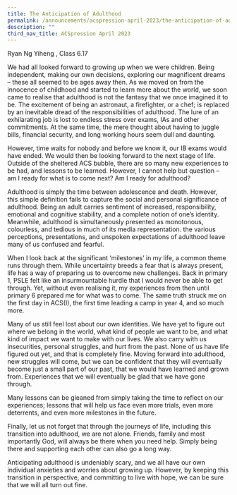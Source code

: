 ```yaml
---
title: The Anticipation of Adulthood
permalink: /announcements/acspression-april-2023/the-anticipation-of-adulthood/
description: ""
third_nav_title: ACSpression April 2023
---
```

Ryan Ng Yiheng , Class 6.17

We had all looked forward to growing up when we were children. Being independent, making our own decisions, exploring our magnificent dreams – these all seemed to be ages away then. As we moved on from the innocence of childhood and started to learn more about the world, we soon came to realise that adulthood is not the fantasy that we once imagined it to be. The excitement of being an astronaut, a firefighter, or a chef; is replaced by an inevitable dread of the responsibilities of adulthood. The lure of an exhilarating job is lost to endless stress over exams, IAs and other commitments. At the same time, the mere thought about having to juggle bills, financial security, and long working hours seem dull and daunting.
 
However, time waits for nobody and before we know it, our IB exams would have ended. We would then be looking forward to the next stage of life. Outside of the sheltered ACS bubble, there are so many new experiences to be had, and lessons to be learned. However, I cannot help but question – am I ready for what is to come next? Am I ready for adulthood?
 
Adulthood is simply the time between adolescence and death. However, this simple definition fails to capture the social and personal significance of adulthood. Being an adult carries sentiment of increased, responsibility, emotional and cognitive stability, and a complete notion of one’s identity. Meanwhile, adulthood is simultaneously presented as monotonous, colourless, and tedious in much of its media representation. the various perceptions, presentations, and unspoken expectations of adulthood leave many of us confused and fearful.
 
When I look back at the significant ‘milestones’ in my life, a common theme runs through them. While uncertainty breeds a fear that is always present, life has a way of preparing us to overcome new challenges. Back in primary 1, PSLE felt like an insurmountable hurdle that I would never be able to get through. Yet, without even realising it, my experiences from then until primary 6 prepared me for what was to come. The same truth struck me on the first day in ACS(I), the first time leading a camp in year 4, and so much more. 
 
Many of us still feel lost about our own identities. We have yet to figure out where we belong in the world, what kind of people we want to be, and what kind of impact we want to make with our lives. We also carry with us insecurities, personal struggles, and hurt from the past. None of us have life figured out yet, and that is completely fine. Moving forward into adulthood, new struggles will come, but we can be confident that they will eventually become just a small part of our past, that we would have learned and grown from. Experiences that we will eventually be glad that we have gone through.
 
Many lessons can be gleaned from simply taking the time to reflect on our experiences; lessons that will help us face even more trials, even more deterrents, and even more milestones in the future. 
 
Finally, let us not forget that through the journeys of life, including this transition into adulthood, we are not alone. Friends, family and most importantly God, will always be there when you need help. Simply being there and supporting each other can also go a long way. 
 
Anticipating adulthood is undeniably scary, and we all have our own individual anxieties and worries about growing up. However, by keeping this transition in perspective, and committing to live with hope, we can be sure that we will all turn out fine.